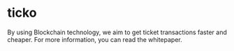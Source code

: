 # ticko
By using Blockchain technology, we aim to get ticket transactions faster and cheaper. For more information, you can read the whitepaper.
